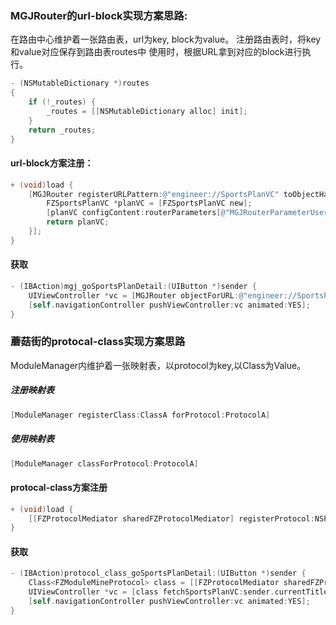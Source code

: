 ###  MGJRouter的url-block实现方案思路:

在路由中心维护着一张路由表，url为key, block为value。 注册路由表时，将key和value对应保存到路由表routes中 使用时，根据URL拿到对应的block进行执行。

```objective-c
- (NSMutableDictionary *)routes
{
    if (!_routes) {
        _routes = [[NSMutableDictionary alloc] init];
    }
    return _routes;
}
```



#### url-block方案注册： 

```objective-c
+ (void)load {
    [MGJRouter registerURLPattern:@"engineer://SportsPlanVC" toObjectHandler:^id(NSDictionary *routerParameters) {
        FZSportsPlanVC *planVC = [FZSportsPlanVC new];
        [planVC configContent:routerParameters[@"MGJRouterParameterUserInfo"][@"title"]];
        return planVC;
    }];
}
```



#### 获取

```objective-c
- (IBAction)mgj_goSportsPlanDetail:(UIButton *)sender {
    UIViewController *vc = [MGJRouter objectForURL:@"engineer://SportsPlanVC" withUserInfo:@{@"title":[sender currentTitle]}];
    [self.navigationController pushViewController:vc animated:YES];
}
```





### 蘑菇街的protocal-class实现方案思路

ModuleManager内维护着一张映射表，以protocol为key,以Class为Value。



#####  注册映射表

```objective-c
[ModuleManager registerClass:ClassA forProtocol:ProtocolA]
```



##### 使用映射表

```objective-c
[ModuleManager classForProtocol:ProtocolA]
```



#### protocal-class方案注册

```objective-c
+ (void)load {
    [[FZProtocolMediator sharedFZProtocolMediator] registerProtocol:NSProtocolFromString(@"FZModuleMineProtocol") forClass:[FZModuleMineProtocolImplete class]];
}
```

 

#### 获取

```objective-c
- (IBAction)protocol_class_goSportsPlanDetail:(UIButton *)sender {
    Class<FZModuleMineProtocol> class = [[FZProtocolMediator sharedFZProtocolMediator] classForProtocol:NSProtocolFromString(@"FZModuleMineProtocol")];
    UIViewController *vc = [class fetchSportsPlanVC:sender.currentTitle];
    [self.navigationController pushViewController:vc animated:YES];
}
```
